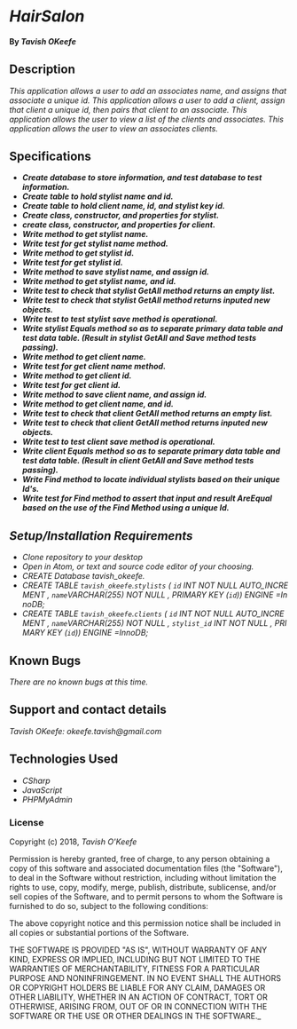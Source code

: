 # _HairSalon_

#### By _**Tavish OKeefe**_

## Description

_This application allows a user to add an associates name, and assigns that associate a unique id. This application allows a user to add a client, assign that client a unique id, then pairs that client to an associate. This application allows the user to view a list of the clients and associates. This application allows the user to view an associates clients._

## Specifications
* _**Create database to store information, and test database to test information.**_
* _**Create table to hold stylist name and id.**_
* _**Create table to hold client name, id, and stylist key id.**_
* _**Create class, constructor, and properties for stylist.**_
* _**create class, constructor, and properties for client.**_
* _**Write method to get stylist name.**_
* _**Write test for get stylist name method.**_
* _**Write method to get stylist id.**_
* _**Write test for get stylist id.**_
* _**Write method to save stylist name, and assign id.**_
* _**Write method to get stylist name, and id.**_
* _**Write test to check that stylist GetAll method returns an empty list.**_
* _**Write test to check that stylist GetAll method returns inputed new objects.**_
* _**Write test to test stylist save method is operational.**_
* _**Write stylist Equals method so as to separate primary data table and test data table. (Result in stylist GetAll and Save method tests passing).**_
* _**Write method to get client name.**_
* _**Write test for get client name method.**_
* _**Write method to get client id.**_
* _**Write test for get client id.**_
* _**Write method to save client name, and assign id.**_
* _**Write method to get client name, and id.**_
* _**Write test to check that client GetAll method returns an empty list.**_
* _**Write test to check that client GetAll method returns inputed new objects.**_
* _**Write test to test client save method is operational.**_
* _**Write client Equals method so as to separate primary data table and test data table. (Result in client GetAll and Save method tests passing).**_
* _**Write Find method to locate individual stylists based on their unique Id's.**_
* _**Write test for Find method to assert that input and result AreEqual based on the use of the Find Method using a unique Id.**_



## _Setup/Installation Requirements_

* _Clone repository to your desktop_
* _Open in Atom, or text and source code editor of your choosing._
* _CREATE Database tavish_okeefe._
* _CREATE TABLE `tavish_okeefe`.`stylists` ( `id` INT NOT NULL AUTO_INCREMENT , `name`VARCHAR(255) NOT NULL , PRIMARY KEY (`id`)) ENGINE =InnoDB;_
* _CREATE TABLE `tavish_okeefe`.`clients` ( `id` INT NOT NULL AUTO_INCREMENT , `name`VARCHAR(255) NOT NULL , `stylist_id` INT NOT NULL , PRIMARY KEY (`id`)) ENGINE =InnoDB;_



## Known Bugs

_There are no known bugs at this time._

## Support and contact details

_Tavish OKeefe: okeefe.tavish@gmail.com_

## Technologies Used

* _CSharp_
* _JavaScript_
* _PHPMyAdmin_

### License

Copyright (c) 2018, _Tavish O'Keefe_  

Permission is hereby granted, free of charge, to any person obtaining a copy
of this software and associated documentation files (the "Software"), to deal
in the Software without restriction, including without limitation the rights
to use, copy, modify, merge, publish, distribute, sublicense, and/or sell
copies of the Software, and to permit persons to whom the Software is
furnished to do so, subject to the following conditions:  

The above copyright notice and this permission notice shall be included in all copies or substantial portions of the Software.

THE SOFTWARE IS PROVIDED "AS IS", WITHOUT WARRANTY OF ANY KIND, EXPRESS OR
IMPLIED, INCLUDING BUT NOT LIMITED TO THE WARRANTIES OF MERCHANTABILITY,
FITNESS FOR A PARTICULAR PURPOSE AND NONINFRINGEMENT. IN NO EVENT SHALL THE
AUTHORS OR COPYRIGHT HOLDERS BE LIABLE FOR ANY CLAIM, DAMAGES OR OTHER
LIABILITY, WHETHER IN AN ACTION OF CONTRACT, TORT OR OTHERWISE, ARISING FROM,
OUT OF OR IN CONNECTION WITH THE SOFTWARE OR THE USE OR OTHER DEALINGS IN THE
SOFTWARE._
